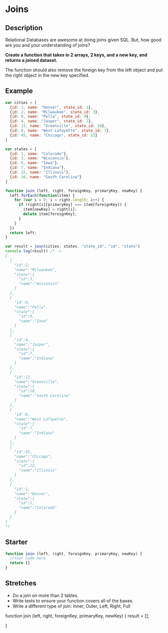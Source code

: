 # Joins

## Description

Relational Databases are awesome at doing joins given SQL.
But, how good are you and your understanding of joins?

**Create a function that takes in
2 arrays, 2 keys, and a new key,
and returns a joined dataset.**

The function should also remove the foreign key from
the left object and put the right object in the new
key specified.

## Example

```js
var cities = [
  {id: 1, name: "Denver", state_id: 1},
  {id: 2, name: "Milwaukee", state_id: 3},
  {id: 9, name: "Pella", state_id: 9},
  {id: 4, name: "Jasper", state_id: 7},
  {id: 11, name: "Greenville", state_id: 10},
  {id: 8, name: "West Lafayette", state_id: 7},
  {id: 45, name: "Chicago", state_id: 22}
]

var states = [
  {id: 1, name: "Colorado"},
  {id: 3, name: "Wisconsin"},
  {id: 9, name: "Iowa"},
  {id: 7, name: "Indiana"},
  {id: 22, name: "Illinois"},
  {id: 10, name: "South Carolina"}
]

function join (left, right, foreignKey, primaryKey, newKey) {
  left.forEach(function(item) {
    for (var i = 0; i < right.length; i++) {
      if (right[i][primaryKey] === item[foreignKey]) {
        item[newKey] = right[i];
        delete item[foreignKey];
      }
    }
  })
  return left;
}

var result = join(cities, states, "state_id", "id", "state")
console.log(result) /* ->
[  
  {  
    "id":2,
    "name":"Milwaukee",
    "state":{  
      "id":3,
      "name":"Wisconsin"
    }
  },
  {  
    "id":9,
    "name":"Pella",
    "state":{  
      "id":9,
      "name":"Iowa"
    }
  },
  {  
    "id":4,
    "name":"Jasper",
    "state":{  
      "id":7,
      "name":"Indiana"
    }
  },
  {  
    "id":11,
    "name":"Greenville",
    "state":{  
      "id":10,
      "name":"South Carolina"
    }
  },
  {  
    "id":8,
    "name":"West Lafayette",
    "state":{  
      "id":7,
      "name":"Indiana"
    }
  },
  {  
    "id":45,
    "name":"Chicago",
    "state":{  
      "id":22,
      "name":"Illinois"
    }
  },
  {  
    "id":1,
    "name":"Denver",
    "state":{  
      "id":1,
      "name":"Colorado"
    }
  }
]
*/
```

## Starter

```js
function join (left, right, foreignKey, primaryKey, newKey) {
  //Your code here
  return []
}
```

## Stretches

*   Do a join on more than 2 tables.
*   Write tests to ensure your function covers all of the bases.
*   Write a different type of join: Inner, Outer, Left, Right, Full

function join (left, right, foreignKey, primaryKey, newKey) {
  result = [];

}
